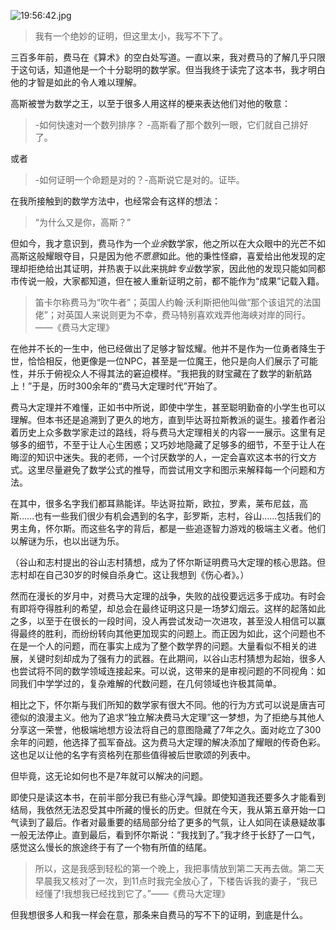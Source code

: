 ![19:56:42.jpg](http://ww1.sinaimg.cn/large/006tNbRwgw1f71khe09kej309u0duaag.jpg)

> 我有一个绝妙的证明，但这里太小，我写不下了。

三百多年前，费马在《算术》的空白处写道。一直以来，我对费马的了解几乎只限于这句话，知道他是一个十分聪明的数学家。但当我终于读完了这本书，我才明白他的才智是如此的令人难以理解。

高斯被誉为数学之王，以至于很多人用这样的梗来表达他们对他的敬意：
> -如何快速对一个数列排序？
> -高斯看了那个数列一眼，它们就自己排好了。

或者

> -如何证明一个命题是对的？-高斯说它是对的。证毕。

在我所接触到的数学方法中，也经常会有这样的想法：
> “为什么又是你，高斯？”

但如今，我才意识到，费马作为一个*业余*数学家，他之所以在大众眼中的光芒不如高斯这般耀眼夺目，只是因为他*不愿意*如此。他的秉性怪癖，喜爱给出他发现的定理却拒绝给出其证明，并热衷于以此来挑衅*专业*数学家，因此他的发现只能如同都市传说一般，大家都知道，但在被人重新证明之前，都不能作为“成果”记载入籍。

>笛卡尔称费马为“吹牛者”；英国人约翰·沃利斯把他叫做“那个该诅咒的法国佬”；对英国人来说则更为不幸，费马特别喜欢戏弄他海峡对岸的同行。——《费马大定理》

在他并不长的一生中，他已经做出了足够才智炫耀。他并不是作为一位勇者降生于世，恰恰相反，他更像是一位NPC，甚至是一位魔王，他只是向人们展示了可能性，并乐于俯视众人不得其法的窘迫模样。“我把我的财宝藏在了数学的新航路上！”于是，历时300余年的“费马大定理时代”开始了。

费马大定理并不难懂，正如书中所说，即使中学生，甚至聪明勤奋的小学生也可以理解。但本书还是追溯到了更久的地方，直到毕达哥拉斯教派的诞生。接着作者沿着历史上众多数学家走过的路线，将与费马大定理相关的内容一一展示。这里有足够多的细节，不至于让人心生困惑；又巧妙地隐藏了足够多的细节，不至于让人在晦涩的知识中迷失。我的老师，一个讨厌数学的人，一定会喜欢这本书的行文方式。这里尽量避免了数学公式的推导，而尝试用文字和图示来解释每一个问题和方法。

在其中，很多名字我们都耳熟能详。毕达哥拉斯，欧拉，罗素，莱布尼兹，高斯……也有一些我们很少有机会遇到的名字，彭罗斯，志村，谷山……包括我们的男主角，怀尔斯。而这些名字的背后，都是一些追逐智力游戏的极端主义者。他们以解谜为乐，也以出谜为乐。

（谷山和志村提出的谷山志村猜想，成为了怀尔斯证明费马大定理的核心思路。但志村却在自己30岁的时候自杀身亡。这让我想到《伤心者》。）

然而在漫长的岁月中，对费马大定理的战争，失败的战役要远远多于成功。有时会有即将夺得胜利的希望，却总会在最终证明这只是一场梦幻烟云。这样的起落如此之多，以至于在很长的一段时间，没人再尝试发动一次进攻，甚至没人相信可以赢得最终的胜利，而纷纷转向其他更加现实的问题上。而正因为如此，这个问题也不在是一个人的问题，而在事实上成为了整个数学界的问题。大量看似不相关的进展，关键时刻却成为了强有力的武器。在此期间，以谷山志村猜想为起始，很多人也尝试将不同的数学领域连接起来。可以说，这带来的是审视问题的不同视角：如同我们中学学过的，复杂难解的代数问题，在几何领域也许极其简单。

相比之下，怀尔斯与我们所知的数学家有很大不同。他的行为方式可以说是唐吉可德似的浪漫主义。他为了追求“独立解决费马大定理”这一梦想，为了拒绝与其他人分享这一荣誉，他极端地想方设法将自己的意图隐藏了7年之久。面对屹立了300余年的问题，他选择了孤军奋战。这为费马大定理的解决添加了耀眼的传奇色彩。这也足以让他的名字有资格列在那些值得被后世歌颂的列表中。

但毕竟，这无论如何也不是7年就可以解决的问题。

即使只是读这本书，在前半部分我已有些心浮气躁。即使知道我还要多久才能看到结局，我依然无法忍受其中所藏的慢长的历史。但就在今天，我从第五章开始一口气读到了最后。作者对最重要的结局部分给了更多的气氛，让人如同在读悬疑故事一般无法停止。直到最后，看到怀尔斯说：“我找到了。”我才终于长舒了一口气，感觉这么慢长的旅途终于有了一个物有所值的结尾。
>所以，这是我感到轻松的第一个晚上，我把事情放到第二天再去做。第二天早晨我又核对了一次，到11点时我完全放心了，下楼告诉我的妻子，“我已经懂了!我想我已经找到它了。”——《费马大定理》

但我想很多人和我一样会在意，那条来自费马的写不下的证明，到底是什么。
